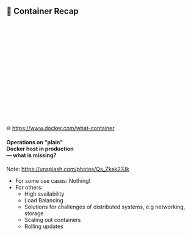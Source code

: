 ## 🐋 Container Recap

<img data-src="images/container-vm.png" height=250 />
<img data-src="images/container-container.png" height=250 />
<img data-src="images/containers-vms-together.png" height=250 />

🌐 https://www.docker.com/what-container



<!-- .slide: style="color: #00ff00;"-->
<!-- .slide: data-background-image="images/raise-hands.jpg"-->
#### Operations on "plain"<br/>Docker host in production<br/> — what is missing?

Note: https://unsplash.com/photos/Qs_Zkak27Jk



* <i class="fas fa-compress-alt"></i> For some use cases: Nothing!
* For others:
    * High availability
    * Load Balancing
    * Solutions for challenges of distributed systems, e.g networking, storage
    * Scaling out containers
    * Rolling updates
